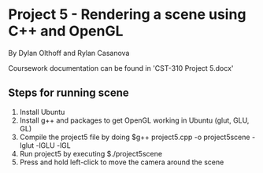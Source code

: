 # Project 5 - Rendering a scene using C++ and OpenGL
By Dylan Olthoff and Rylan Casanova

Coursework documentation can be found in 'CST-310 Project 5.docx'

## Steps for running scene
1. Install Ubuntu
2. Install g++ and packages to get OpenGL working in Ubuntu (glut, GLU, GL)
3. Compile the project5 file by doing $g++ project5.cpp -o project5scene -lglut -lGLU -lGL
4. Run project5 by executing $./project5scene
5. Press and hold left-click to move the camera around the scene

